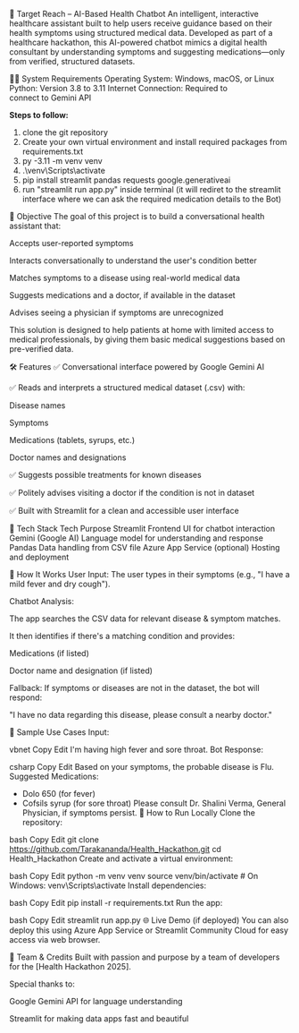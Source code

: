 🧠 Target Reach – AI-Based Health Chatbot
An intelligent, interactive healthcare assistant built to help users receive guidance based on their health symptoms using structured medical data. Developed as part of a healthcare hackathon, this AI-powered chatbot mimics a digital health consultant by understanding symptoms and suggesting medications—only from verified, structured datasets.

🧑‍💻 System Requirements
Operating System: Windows, macOS, or Linux
Python: Version 3.8 to 3.11
Internet Connection: Required to connect to Gemini API

**Steps to follow:**
1. clone the git repository
2. Create your own virtual environment and install required packages from requirements.txt
3. py -3.11 -m venv venv
4. .\venv\Scripts\activate
5. pip install streamlit pandas requests google.generativeai
6. run "streamlit run app.py" inside terminal (it will rediret to the streamlit interface where we can ask the required medication details to the Bot)

🎯 Objective
The goal of this project is to build a conversational health assistant that:

Accepts user-reported symptoms

Interacts conversationally to understand the user's condition better

Matches symptoms to a disease using real-world medical data

Suggests medications and a doctor, if available in the dataset

Advises seeing a physician if symptoms are unrecognized

This solution is designed to help patients at home with limited access to medical professionals, by giving them basic medical suggestions based on pre-verified data.

🛠 Features
✅ Conversational interface powered by Google Gemini AI

✅ Reads and interprets a structured medical dataset (.csv) with:

Disease names

Symptoms

Medications (tablets, syrups, etc.)

Doctor names and designations

✅ Suggests possible treatments for known diseases

✅ Politely advises visiting a doctor if the condition is not in dataset

✅ Built with Streamlit for a clean and accessible user interface

🧰 Tech Stack
Tech	Purpose
Streamlit	Frontend UI for chatbot interaction
Gemini (Google AI)	Language model for understanding and response
Pandas	Data handling from CSV file
Azure App Service (optional)	Hosting and deployment

📂 How It Works
User Input: The user types in their symptoms (e.g., "I have a mild fever and dry cough").

Chatbot Analysis:

The app searches the CSV data for relevant disease & symptom matches.

It then identifies if there's a matching condition and provides:

Medications (if listed)

Doctor name and designation (if listed)

Fallback: If symptoms or diseases are not in the dataset, the bot will respond:

"I have no data regarding this disease, please consult a nearby doctor."

🧪 Sample Use Cases
Input:

vbnet
Copy
Edit
I'm having high fever and sore throat.
Bot Response:

csharp
Copy
Edit
Based on your symptoms, the probable disease is Flu.
Suggested Medications:
- Dolo 650 (for fever)
- Cofsils syrup (for sore throat)
Please consult Dr. Shalini Verma, General Physician, if symptoms persist.
🚀 How to Run Locally
Clone the repository:

bash
Copy
Edit
git clone https://github.com/Tarakananda/Health_Hackathon.git
cd Health_Hackathon
Create and activate a virtual environment:

bash
Copy
Edit
python -m venv venv
source venv/bin/activate  # On Windows: venv\Scripts\activate
Install dependencies:

bash
Copy
Edit
pip install -r requirements.txt
Run the app:

bash
Copy
Edit
streamlit run app.py
🌐 Live Demo (if deployed)
You can also deploy this using Azure App Service or Streamlit Community Cloud for easy access via web browser.

🙌 Team & Credits
Built with passion and purpose by a team of developers for the [Health Hackathon 2025].

Special thanks to:

Google Gemini API for language understanding

Streamlit for making data apps fast and beautiful
